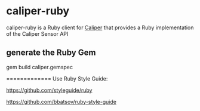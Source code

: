caliper-ruby
===================

caliper-ruby is a Ruby client for [Caliper](http://www.imsglobal.org) that provides a Ruby implementation of the Caliper Sensor API

## generate the Ruby Gem

gem build caliper.gemspec

=============
Use Ruby Style Guide:


https://github.com/styleguide/ruby

https://github.com/bbatsov/ruby-style-guide